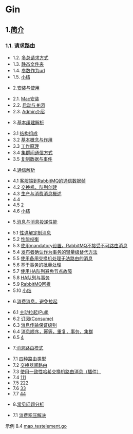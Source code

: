 # Gin
 ## 1.[简介](01/01.0.md)
 ###  1.1. [请求路由](01/01.1.md)
 - 1.2. [多总请求方式](01/01.2.md)
 - 1.3. [静态文件夹](01/01.3.md)
 - 1.4. [参数作为url](01/01.4.md)
 - 1.5. [小结](01/01.5.md)
* 2.[安装与使用](02.0.md)
 - 2.1. [Mac安装](02.1.md)
 - 2.2. [启动与关闭](02.2.md)
 - 2.3. [Admin介绍](02.3.md)
 * 3.[基本组建解析](03.0.md)
  - 3.1 [结构组成](03.1.md)
  - 3.2 [基本概念与作用](03.2.md)
  - 3.3 [工作原理](03.3.md)
  - 3.4 [集群间通信方式](03.4.md)
  - 3.5 [复制数据与事件](03.5.md)
* 4.[通信解析](04.0.md)
 - 4.1 [客服端到RabbitMQ的通信数据帧](04.1.md)
 - 4.2 [交换机，队列创建](04.2.md)
 - 4.3 [生产与消费消息概述](04.3.md)
 - 4.4 [](04.4.md)
 - 4.5 [2](04.5.md)
 - 4.6 [小结](04.6.md)
* 5.[消息与消息投递性能](05.0.md)
 - 5.1 [性详解定制消息](05.1.md)
 - 5.2 [性能权衡](05.2.md)
 - 5.3 [使用mandatory设置，RabbitMQ不接受不可路由消息](05.3.md)
 - 5.4 [发布者确认作为事务的轻量级替代方法](05.4.md)
 - 5.5 [使用备用交换机处理无法路由的消息](05.5.md)
 - 5.6 [基于事务的批量处理](05.6.md)
 - 5.7 [使用HA队列避免节点故障](05.7.md)
 - 5.8 [HA队列与事务](05.8.md)
 - 5.9 [RabbitMQ回推](05.9.md)
 - 5.10 [小结](05.10.md)
 * 6.[消费消息，避免拉起](06.0.md)
  - 6.1 [主动拉起(Pull)](06.1.md)
  - 6.2 [订阅(Consume)](06.2.md)
  - 6.3 [消息传输保证级别](06.3.md)
  - 6.4 [消息顺序，幂等，重复，事务，集群](06.4.md) 
  - 6.5 [4](06.5.md)
* 7.[消息路由模式](07.0.md)
 - 7.1 [四种路由类型](07.1.md)
 - 7.2 [交换器间路由](07.2.md) 
 - 7.3 [使用一致性哈希交换机路由消息（插件）](07.3.md) 
  - 7.4 [111](07.4.md)
  - 7.5 [222](07.5.md)
  - 7.6 [33](07.6.md)
  - 7.7 [44](07.7.md)
* 8.[常见问题分析](08.0.md)
 - 7.1 [消费积压解决](08.1.md)
 
 
 

 示例 8.4 [map_testelement.go](code/map_testelement.go)

 
 
 
 



  
